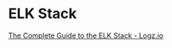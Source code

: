 # ELK Stack

[The Complete Guide to the ELK Stack - Logz.io]( https://logz.io/learn/complete-guide-elk-stack/ ) 